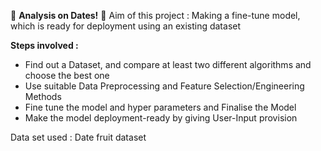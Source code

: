 🍇 **Analysis on Dates!** 🍇
Aim of this project : Making a fine-tune model, which is ready for deployment using an existing dataset

**Steps involved :** 
- Find out a Dataset, and compare at least two different algorithms and choose the best one
- Use suitable Data Preprocessing and Feature Selection/Engineering Methods
- Fine tune the model and hyper parameters and Finalise the Model
- Make the model deployment-ready by giving User-Input provision
  
Data set used : Date fruit dataset 
